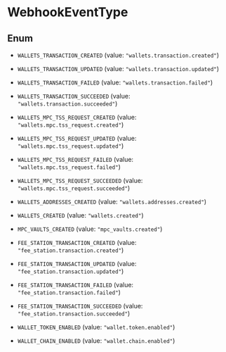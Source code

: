 

# WebhookEventType

## Enum


* `WALLETS_TRANSACTION_CREATED` (value: `"wallets.transaction.created"`)

* `WALLETS_TRANSACTION_UPDATED` (value: `"wallets.transaction.updated"`)

* `WALLETS_TRANSACTION_FAILED` (value: `"wallets.transaction.failed"`)

* `WALLETS_TRANSACTION_SUCCEEDED` (value: `"wallets.transaction.succeeded"`)

* `WALLETS_MPC_TSS_REQUEST_CREATED` (value: `"wallets.mpc.tss_request.created"`)

* `WALLETS_MPC_TSS_REQUEST_UPDATED` (value: `"wallets.mpc.tss_request.updated"`)

* `WALLETS_MPC_TSS_REQUEST_FAILED` (value: `"wallets.mpc.tss_request.failed"`)

* `WALLETS_MPC_TSS_REQUEST_SUCCEEDED` (value: `"wallets.mpc.tss_request.succeeded"`)

* `WALLETS_ADDRESSES_CREATED` (value: `"wallets.addresses.created"`)

* `WALLETS_CREATED` (value: `"wallets.created"`)

* `MPC_VAULTS_CREATED` (value: `"mpc_vaults.created"`)

* `FEE_STATION_TRANSACTION_CREATED` (value: `"fee_station.transaction.created"`)

* `FEE_STATION_TRANSACTION_UPDATED` (value: `"fee_station.transaction.updated"`)

* `FEE_STATION_TRANSACTION_FAILED` (value: `"fee_station.transaction.failed"`)

* `FEE_STATION_TRANSACTION_SUCCEEDED` (value: `"fee_station.transaction.succeeded"`)

* `WALLET_TOKEN_ENABLED` (value: `"wallet.token.enabled"`)

* `WALLET_CHAIN_ENABLED` (value: `"wallet.chain.enabled"`)



